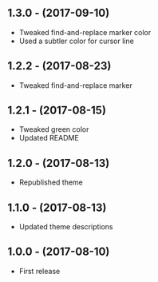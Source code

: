 ## 1.3.0 - (2017-09-10)
* Tweaked find-and-replace marker color
* Used a subtler color for cursor line

## 1.2.2 - (2017-08-23)
* Tweaked find-and-replace marker

## 1.2.1 - (2017-08-15)
* Tweaked green color
* Updated README

## 1.2.0 - (2017-08-13)
* Republished theme

## 1.1.0 - (2017-08-13)
* Updated theme descriptions

## 1.0.0 - (2017-08-10)
* First release
